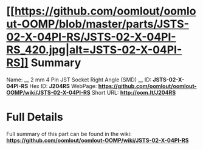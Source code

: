 
[[https://github.com/oomlout/oomlout-OOMP/blob/master/parts/JSTS-02-X-04PI-RS/JSTS-02-X-04PI-RS_420.jpg|alt=JSTS-02-X-04PI-RS]] 
Summary
=================

Name: __ 2 mm 4 Pin JST Socket Right Angle (SMD) __
ID: __JSTS-02-X-04PI-RS__
Hex ID: __J204RS__
WebPage: __https://github.com/oomlout/oomlout-OOMP/wiki/JSTS-02-X-04PI-RS__
Short URL: __http://oom.lt/J204RS__

Full Details
==========================
Full summary of this part can be found in the wiki:   
__https://github.com/oomlout/oomlout-OOMP/wiki/JSTS-02-X-04PI-RS__   

